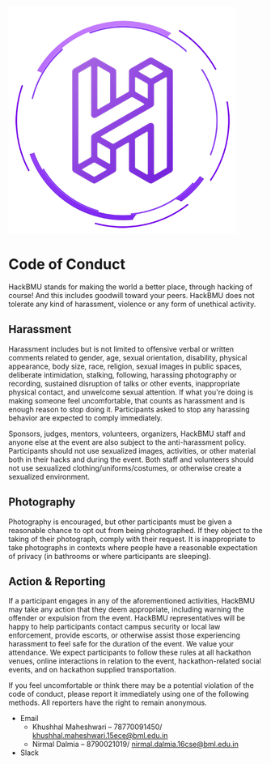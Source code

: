 [![HackBMU](assets/HackBMU.png "HackBMU")](https://hackbmu.67thmilestone.com "HackBMU")
# Code of Conduct
HackBMU stands for making the world a better place, through hacking of course! And this includes goodwill toward your peers. HackBMU does not tolerate any kind of harassment, violence or any form of unethical activity.

## Harassment
Harassment includes but is not limited to offensive verbal or written comments related to gender, age, sexual orientation, disability, physical appearance, body size, race, religion, sexual images in public spaces, deliberate intimidation, stalking, following, harassing photography or recording, sustained disruption of talks or other events, inappropriate physical contact, and unwelcome sexual attention. If what you're doing is making someone feel uncomfortable, that counts as harassment and is enough reason to stop doing it. Participants asked to stop any harassing behavior are expected to comply immediately.

Sponsors, judges, mentors, volunteers, organizers, HackBMU staff and anyone else at the event are also subject to the anti-harassment policy. Participants should not use sexualized images, activities, or other material both in their hacks and during the event. Both staff and volunteers should not use sexualized clothing/uniforms/costumes, or otherwise create a sexualized environment.

## Photography
Photography is encouraged, but other participants must be given a reasonable chance to opt out from being photographed. If they object to the taking of their photograph, comply with their request. It is inappropriate to take photographs in contexts where people have a reasonable expectation of privacy (in bathrooms or where participants are sleeping).

## Action & Reporting
If a participant engages in any of the aforementioned activities, HackBMU may take any action that they deem appropriate, including warning the offender or expulsion from the event. HackBMU representatives will be happy to help participants contact campus security or local law enforcement, provide escorts, or otherwise assist those experiencing harassment to feel safe for the duration of the event. We value your attendance. We expect participants to follow these rules at all hackathon venues, online interactions in relation to the event, hackathon-related social events, and on hackathon supplied transportation.

If you feel uncomfortable or think there may be a potential violation of the code of conduct, please report it immediately using one of the following methods. All reporters have the right to remain anonymous.
* Email
    * Khushhal Maheshwari – 78770091450/ khushhal.maheshwari.15ece@bml.edu.in
    * Nirmal Dalmia – 8790021019/ nirmal.dalmia.16cse@bml.edu.in
* Slack